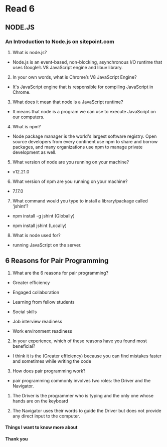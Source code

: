 # Read 6

## NODE.JS

### An Introduction to Node.js on sitepoint.com

1. What is node.js?

* Node.js is an event-based, non-blocking, asynchronous I/O runtime that uses Google’s V8 JavaScript engine and libuv library.

2. In your own words, what is Chrome’s V8 JavaScript Engine?

* It's JavaScript engine that is responsible for compiling JavaScript in Chrome.

3. What does it mean that node is a JavaScript runtime?

* It means that node is a program we can use to execute JavaScript on our computers.

4. What is npm?

* Node package manager is the world's largest software registry. Open source developers from every continent use npm to share and borrow packages, and many organizations use npm to manage private development as well.

5. What version of node are you running on your machine?

* v12.21.0

6. What version of npm are you running on your machine?

* 7.17.0

7. What command would you type to install a library/package called ‘jshint’?

* npm install -g jshint (Globally)

* npm install jshint (Locally)

8. What is node used for?

* running JavaScript on the server.

## 6 Reasons for Pair Programming

1. What are the 6 reasons for pair programming?

* Greater efficiency

* Engaged collaboration

* Learning from fellow students

* Social skills

* Job interview readiness

* Work environment readiness

2. In your experience, which of these reasons have you found most beneficial?

* I think it is the (Greater efficiency) because you can find mistakes faster and sometimes while writing the code

3. How does pair programming work?

* pair programming commonly involves two roles: the Driver and the Navigator.

1. The Driver is the programmer who is typing and the only one whose hands are on the keyboard

2. The Navigator uses their words to guide the Driver but does not provide any direct input to the computer.


#### Things I want to know more about
 
 #### Thank you